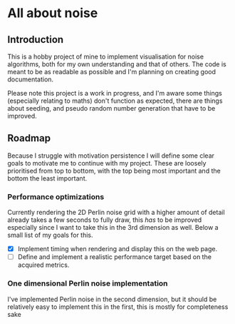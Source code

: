 # All about noise

## Introduction

This is a hobby project of mine to implement visualisation for noise algorithms, both for my own understanding and that of others. The code is meant to be as readable as possible and I'm planning on creating good documentation.

Please note this project is a work in progress, and I'm aware some things (especially relating to maths) don't function as expected, there are things about seeding, and pseudo random number generation that have to be improved.

## Roadmap

Because I struggle with motivation persistence I will define some clear goals to motivate me to continue with my project. These are loosely prioritised from top to bottom, with the top being most important and the bottom the least important.

### Performance optimizations

Currently rendering the 2D Perlin noise grid with a higher amount of detail already takes a few seconds to fully draw, this _has_ to be improved especially since I want to take this in the 3rd dimension as well. Below a small list of my goals for this.

- [x] Implement timing when rendering and display this on the web page.
- [ ] Define and implement a realistic performance target based on the acquired metrics.

### One dimensional Perlin noise implementation

I've implemented Perlin noise in the second dimension, but it should be relatively easy to implement this in the first, this is mostly for completeness sake
